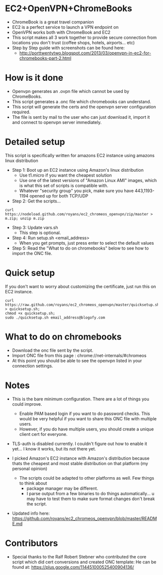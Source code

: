 EC2+OpenVPN+ChromeBooks
=======================

* ChromeBook is a great travel companion
* EC2 is a perfect service to launch a VPN endpoint on
* OpenVPN works both with ChromeBook and EC2
* This script makes all 3 work together to provide secure connection from
  locations you don't trust (coffee shops, hotels, airports... etc)
* Step by Step guide with screenshots can be found here:
   - http://porttwentytwo.blogspot.com/2013/03/openvpn-in-ec2-for-chromebooks-part-2.html

How is it done
==============

* Openvpn generates an .ovpn file which cannot be used by ChromeBooks.
* This script generates a .onc file which chromebooks can understand.
* This script will generate the certs and the openvpn server configuration required.
* The file is sent by mail to the user who can just download it, import it and connect to openvpn server immediately.


Detailed setup
==============

This script is specifically written for amazons EC2 instance using amazons linux distribution

* Step 1: Boot up an EC2 instance using Amazon's linux distribution
   + Use t1.micro if you want the cheapest solution
   + Use one of the latest versions of "Amazon Linux AMI" images, which is what
     this set of scripts is compatible with.
   + Whatever "security group" you pick, make sure you have 443,1193-1194 opened
     up for both TCP/UDP
* Step 2: Get the scripts...
```
curl https://nodeload.github.com/royans/ec2_chromeos_openvpn/zip/master > m.zip; unzip m.zip
```
* Step 3: Update vars.sh
   + This step is optional.
* Step 4: Run setup.sh <email_address>
   + When you get prompts, just press enter to select the default values
* Step 5: Read the "What to do on chromebooks" below to see how to import the ONC file.

Quick setup
===========
If you don't want to worry about customizing the certificate, just run this on
EC2 instance.

```
curl https://raw.github.com/royans/ec2_chromeos_openvpn/master/quicksetup.sh > quicksetup.sh;
chmod +x quicksetup.sh;
sudo ./quicksetup.sh email_address@blogofy.com
```

What to do on chromebooks
=========================

* Download the onc file sent by the script.
* Import ONC file from this page : chrome://net-internals/#chromeos
* At this point you should be able to see the openvpn listed in your connection settings.

Notes
=====

* This is the bare minimum configuration. There are a lot of things you could improve.
   + Enable PAM based login if you want to do password checks. This would be very helpful if you want to share this ONC file with multiple users.
   + However, if you do have multiple users, you should create a unique client cert for everyone.

* TLS-auth is disabled currently. I couldn't figure out how to enable it yet... I know it works, but its not there yet.

* I picked Amazon's EC2 instance with Amazon's distribution because thats the cheapest and most stable distribution on that platform (my personal opinion)
   + The scripts could be adapted to other platforms as well. Few things to think about
     - package manager may be different. 
     - I parse output from a few binaries to do things automatically... u may have to test them to make sure format changes don't break the script.

* Updated info here: https://github.com/royans/ec2_chromeos_openvpn/blob/master/README.md


Contributors
============
* Special thanks to the Ralf Robert Stebner who contributed the core script which did cert conversions and created ONC template:
  He can be found at: https://plus.google.com/114451000525400904136/
